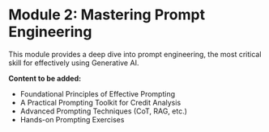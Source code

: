 # Module 2: Mastering Prompt Engineering

This module provides a deep dive into prompt engineering, the most critical skill for effectively using Generative AI.

**Content to be added:**
- Foundational Principles of Effective Prompting
- A Practical Prompting Toolkit for Credit Analysis
- Advanced Prompting Techniques (CoT, RAG, etc.)
- Hands-on Prompting Exercises
